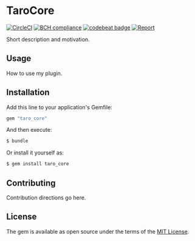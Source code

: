 # TaroCore
[![CircleCI](https://circleci.com/gh/TheBotFiction/taro_core.svg?style=svg)](https://circleci.com/gh/TheBotFiction/taro_core) [![BCH compliance](https://bettercodehub.com/edge/badge/TheBotFiction/taro_core?branch=master)](https://bettercodehub.com/) [![codebeat badge](https://codebeat.co/badges/da81b231-280d-42c8-844c-11a4b7607747)](https://codebeat.co/projects/github-com-thebotfiction-taro_core-master) [![Report](https://inspecode.rocro.com/badges/github.com/TheBotFiction/taro_core/report?token=BeFo6g44bqFCmchdVkm_yrfGz7_TYoMXtsIXD28ieUI&branch=master)](https://inspecode.rocro.com/reports/github.com/TheBotFiction/taro_core/branch/master/summary)

Short description and motivation.

## Usage
How to use my plugin.

## Installation
Add this line to your application's Gemfile:

```ruby
gem "taro_core"
```

And then execute:
```bash
$ bundle
```

Or install it yourself as:
```bash
$ gem install taro_core
```

## Contributing
Contribution directions go here.

## License
The gem is available as open source under the terms of the [MIT License](https://opensource.org/licenses/MIT).
